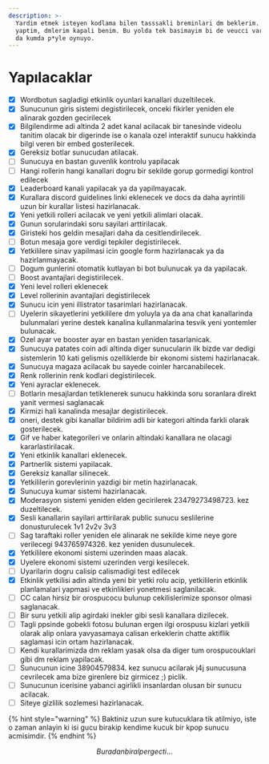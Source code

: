 ```yaml
---
description: >-
  Yardim etmek isteyen kodlama bilen tasssakli breminlari dm beklerim. Saka
  yaptim, dmlerim kapali benim. Bu yolda tek basimayim bi de veucci var iste o
  da kumda p*yle oynuyo.
---
```


# Yapılacaklar

* [x] Wordbotun sagladigi etkinlik oyunlari kanallari duzeltilecek.
* [x] Sunucunun giris sistemi degistirilecek, onceki fikirler yeniden ele alinarak gozden gecirilecek
* [x] Bilgilendirme adi altinda 2 adet kanal acilacak bir tanesinde videolu tanitim olacak bir digerinde ise o kanala ozel interaktif sunucu hakkinda bilgi veren bir embed gosterilecek.
* [x] Gereksiz botlar sunucudan atilacak.
* [ ] Sunucuya en bastan guvenlik kontrolu yapilacak
* [ ] Hangi rollerin hangi kanallari dogru bir sekilde gorup gormedigi kontrol edilecek
* [x] Leaderboard kanali yapilacak ya da yapilmayacak.
* [x] Kurallara discord guidelines linki eklenecek ve docs da daha ayrintili uzun bir kurallar listesi hazirlanacak.
* [x] Yeni yetkili rolleri acilacak ve yeni yetkili alimlari olacak.
* [x] Gunun sorularindaki soru sayilari arttirilacak.
* [x] Giristeki hos geldin mesajlari daha da cesitlendirilecek.
* [ ] Botun mesaja gore verdigi tepkiler degistirilecek.
* [x] Yetkililere sinav yapilmasi icin google form hazirlanacak ya da hazirlanmayacak.
* [ ] Dogum gunlerini otomatik kutlayan bi bot bulunucak ya da yapilacak.
* [ ] Boost avantajlari degistirilecek.
* [x] Yeni level rolleri eklenecek
* [x] Level rollerinin avantajlari degistirilecek
* [x] Sunucu icin yeni illistrator tasarimlari hazirlanacak.
* [ ] Uyelerin sikayetlerini yetkililere dm yoluyla ya da ana chat kanallarinda bulunmalari yerine destek kanalina kullanmalarina tesvik yeni yontemler bulunacak.
* [x] Ozel ayar ve booster ayar en bastan yeniden tasarlanicak.
* [x] Sunucuya patates coin adi altinda diger sunucularin ilk bizde var dedigi sistemlerin 10 kati gelismis ozelliklerde bir ekonomi sistemi hazirlanacak.
* [x] Sunucuya magaza acilacak bu sayede coinler harcanabilecek.
* [x] Renk rollerinin renk kodlari degistirilecek.
* [x] Yeni ayraclar eklenecek.
* [ ] Botlarin mesajlardan tetiklenerek sunucu hakkinda soru soranlara direkt yanit vermesi saglanacak
* [x] Kirmizi hali kanalinda mesajlar degistirilecek.
* [x] oneri, destek gibi kanallar bildirim adli bir kategori altinda farkli olarak gosterilecek.
* [x] Gif ve haber kategorileri ve onlarin altindaki kanallara ne olacagi kararlastirilacak.
* [x] Yeni etkinlik kanallari eklenecek.
* [x] Partnerlik sistemi yapilacak.
* [x] Gereksiz kanallar silinecek.
* [x] Yetkililerin gorevlerinin yazdigi bir metin hazirlanacak.
* [x] Sunucuya kumar sistemi hazirlanacak.
* [x] Moderasyon sistemi yeniden elden gecirilerek 23479273498723. kez duzeltilecek.
* [x] Sesli kanallarin sayilari arttirilarak public sunucu seslilerine donusturulecek 1v1 2v2v 3v3
* [ ] Sag taraftaki roller yeniden ele alinarak ne sekilde kime neye gore verilecegi 943765974326. kez yeniden dusunulecek.
* [x] Yetkililere ekonomi sistemi uzerinden maas alacak.
* [x] Uyelere ekonomi sistemi uzerinden vergi kesilecek.
* [ ] Uyarilarin dogru calisip calismadigi test edilecek
* [x] Etkinlik yetkilisi adin altinda yeni bir yetki rolu acip, yetkililerin etkinlik planlamalari yapmasi ve etkinlikleri yonetmesi saglanilacak.
* [ ] CC calan hirsiz bir orospucocu bulunup cekilislerimize sponsor olmasi saglanacak.
* [ ] Bir suru yetkili alip agirdaki inekler gibi sesli kanallara dizilecek.
* [ ] Tagli ppsinde gobekli fotosu bulunan ergen ilgi orospusu kizlari yetkili olarak alip onlara yavyasamaya calisan erkeklerin chatte aktiflik saglamasi icin ortam hazirlanacak.
* [ ] Kendi kurallarimizda dm reklam yasak olsa da diger tum orospucouklari gibi dm reklam yapilacak.
* [ ] Sunucunun icine 38904579834. kez sunucu acilarak j4j sunucusuna cevrilecek ama bize girenlere biz girmicez ;) piclik.
* [ ] Sunucunun icerisine yabanci agirlikli insanlardan olusan bir sunucu acilacak.
* [ ] Siteye gizlilik sozlemesi hazirlanacak.

{% hint style="warning" %}
Baktiniz uzun sure kutucuklara tik atilmiyo, iste o zaman anlayin ki isi gucu birakip kendime kucuk bir kpop sunucu acmisimdir.
{% endhint %}

$$
Buradan bir alpergecti...
$$
